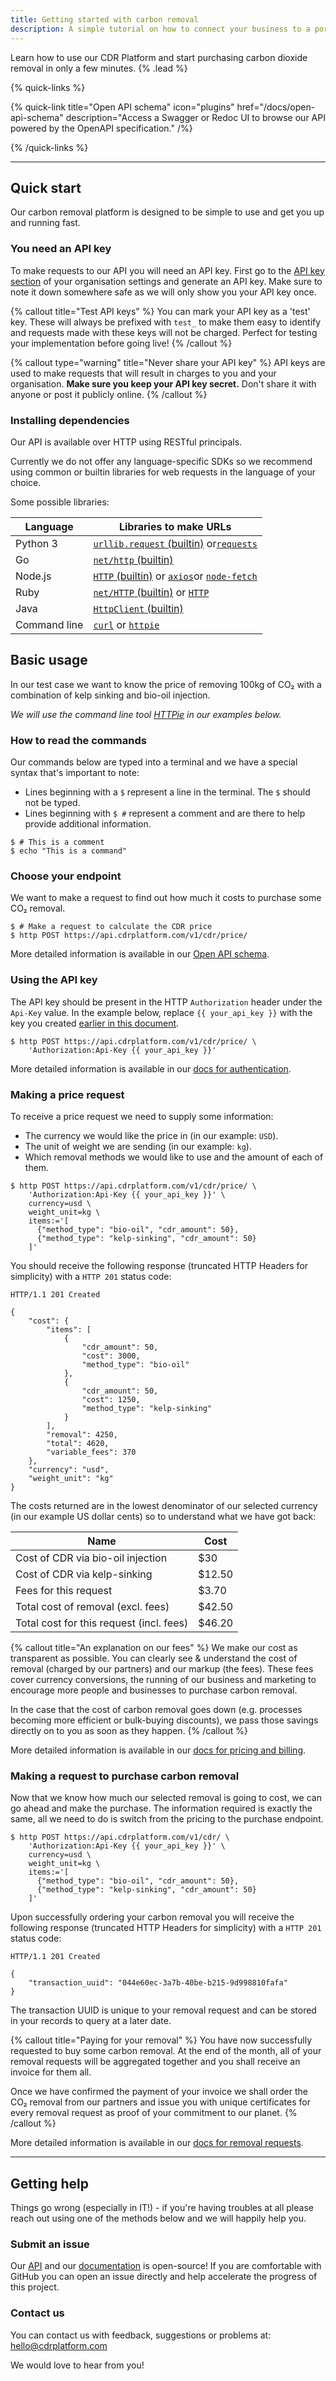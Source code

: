 ```yaml
---
title: Getting started with carbon removal
description: A simple tutorial on how to connect your business to a portfolio of carbon removers via our CDR API.
---
```


Learn how to use our CDR Platform and start purchasing carbon dioxide removal in only a few minutes. {% .lead %}

{% quick-links %}

{% quick-link title="Open API schema" icon="plugins" href="/docs/open-api-schema" description="Access a Swagger or Redoc UI to browse our API powered by the OpenAPI specification." /%}

{% /quick-links %}

---

## Quick start

Our carbon removal platform is designed to be simple to use and get you up and running fast.

### You need an API key

To make requests to our API you will need an API key. First go to the [API key section](https://api.cdrplatform.com/org/settings/api-keys/) of your organisation settings and generate an API key. Make sure to note it down somewhere safe as we will only show you your API key once.

{% callout title="Test API keys" %}
You can mark your API key as a 'test' key. These will always be prefixed with `test_` to make them easy to identify and requests made with these keys will not be charged. Perfect for testing your implementation before going live!
{% /callout %}

{% callout type="warning" title="Never share your API key" %}
API keys are used to make requests that will result in charges to you and your organisation.
**Make sure you keep your API key secret.** Don't share it with anyone or post it publicly online.
{% /callout %}

### Installing dependencies

Our API is available over HTTP using RESTful principals.

Currently we do not offer any language-specific SDKs so we recommend using common or builtin libraries for web requests in the language of your choice.

Some possible libraries:

| Language     | Libraries to make URLs                                                                                                                                               |
| ------------ | -------------------------------------------------------------------------------------------------------------------------------------------------------------------- |
| Python 3     | [`urllib.request` (builtin)](https://docs.python.org/3/library/urllib.request.html#module-urllib.request) or[`requests`](https://requests.readthedocs.io/en/latest/) |
| Go           | [`net/http` (builtin)](https://pkg.go.dev/net/http)                                                                                                                  |
| Node.js      | [`HTTP` (builtin)](https://nodejs.org/api/http.html) or [`axios`](https://axios-http.com/)or [`node-fetch`](https://github.com/node-fetch/node-fetch)                |
| Ruby         | [`net/HTTP` (builtin)](https://docs.ruby-lang.org/en/3.0/Net/HTTP.html) or [`HTTP`](https://github.com/httprb/http)                                                  |
| Java         | [`HttpClient` (builtin)](https://docs.oracle.com/en/java/javase/11/docs/api/java.net.http/java/net/http/HttpClient.html)                                             |
| Command line | [`curl`](https://curl.se/) or [`httpie`](https://httpie.io/)                                                                                                         |

## Basic usage

In our test case we want to know the price of removing 100kg of CO₂ with a combination of kelp sinking and bio-oil injection.

_We will use the command line tool [HTTPie](https://httpie.io/) in our examples below._

### How to read the commands

Our commands below are typed into a terminal and we have a special syntax that's important to note:

- Lines beginning with a `$` represent a line in the terminal. The `$` should not be typed.
- Lines beginning with `$ #` represent a comment and are there to help provide additional information.

```shell
$ # This is a comment
$ echo "This is a command"
```

### Choose your endpoint

We want to make a request to find out how much it costs to purchase some CO₂ removal.

```shell
$ # Make a request to calculate the CDR price
$ http POST https://api.cdrplatform.com/v1/cdr/price/
```

More detailed information is available in our [Open API schema](/docs/open-api-schema/).

### Using the API key

The API key should be present in the HTTP `Authorization` header under the `Api-Key` value. In the example below, replace `{{ your_api_key }}` with the key you created [earlier in this document](#you-need-an-api-key).

```shell
$ http POST https://api.cdrplatform.com/v1/cdr/price/ \
    'Authorization:Api-Key {{ your_api_key }}'
```

More detailed information is available in our [docs for authentication](/docs/authentication/).

### Making a price request

To receive a price request we need to supply some information:

- The currency we would like the price in (in our example: `USD`).
- The unit of weight we are sending (in our example: `kg`).
- Which removal methods we would like to use and the amount of each of them.

```shell
$ http POST https://api.cdrplatform.com/v1/cdr/price/ \
    'Authorization:Api-Key {{ your_api_key }}' \
    currency=usd \
    weight_unit=kg \
    items:='[
      {"method_type": "bio-oil", "cdr_amount": 50},
      {"method_type": "kelp-sinking", "cdr_amount": 50}
    ]'
```

You should receive the following response (truncated HTTP Headers for simplicity) with a `HTTP 201` status code:

```
HTTP/1.1 201 Created

{
    "cost": {
        "items": [
            {
                "cdr_amount": 50,
                "cost": 3000,
                "method_type": "bio-oil"
            },
            {
                "cdr_amount": 50,
                "cost": 1250,
                "method_type": "kelp-sinking"
            }
        ],
        "removal": 4250,
        "total": 4620,
        "variable_fees": 370
    },
    "currency": "usd",
    "weight_unit": "kg"
}
```

The costs returned are in the lowest denominator of our selected currency (in our example US dollar cents) so to understand what we have got back:

| Name                                     | Cost   |
| ---------------------------------------- | ------ |
| Cost of CDR via bio-oil injection        | $30    |
| Cost of CDR via kelp-sinking             | $12.50 |
| Fees for this request                    | $3.70  |
| Total cost of removal (excl. fees)       | $42.50 |
| Total cost for this request (incl. fees) | $46.20 |

{% callout title="An explanation on our fees" %}
We make our cost as transparent as possible. You can clearly see & understand the cost of removal (charged by our partners) and our markup (the fees). These fees cover currency conversions, the running of our business and marketing to encourage more people and businesses to purchase carbon removal.

In the case that the cost of carbon removal goes down (e.g. processes becoming more efficient or bulk-buying discounts), we pass those savings directly on to you as soon as they happen.
{% /callout %}

More detailed information is available in our [docs for pricing and billing](/docs/pricing-and-billing/).

### Making a request to purchase carbon removal

Now that we know how much our selected removal is going to cost, we can go ahead and make the purchase. The information required is exactly the same, all we need to do is switch from the pricing to the purchase endpoint.

```shell
$ http POST https://api.cdrplatform.com/v1/cdr/ \
    'Authorization:Api-Key {{ your_api_key }}' \
    currency=usd \
    weight_unit=kg \
    items:='[
      {"method_type": "bio-oil", "cdr_amount": 50},
      {"method_type": "kelp-sinking", "cdr_amount": 50}
    ]'
```

Upon successfully ordering your carbon removal you will receive the following response (truncated HTTP Headers for simplicity) with a `HTTP 201` status code:

```
HTTP/1.1 201 Created

{
    "transaction_uuid": "044e60ec-3a7b-40be-b215-9d998810fafa"
}
```

The transaction UUID is unique to your removal request and can be stored in your records to query at a later date.

{% callout title="Paying for your removal" %}
You have now successfully requested to buy some carbon removal. At the end of the month, all of your removal requests will be aggregated together and you shall receive an invoice for them all.

Once we have confirmed the payment of your invoice we shall order the CO₂ removal from our partners and issue you with unique certificates for every removal request as proof of your commitment to our planet.
{% /callout %}

More detailed information is available in our [docs for removal requests](/docs/removal-request/).

---

## Getting help

Things go wrong (especially in IT!) - if you're having troubles at all please reach out using one of the methods below and we will happily help you.

### Submit an issue

Our [API](https://github.com/Climacrux/api.cdrplatform.com) and our [documentation](https://github.com/Climacrux/docs.cdrplatform.com) is open-source! If you are comfortable with GitHub you can open an issue directly and help accelerate the progress of this project.

### Contact us

You can contact us with feedback, suggestions or problems at: [hello@cdrplatform.com](mailto:hello@cdrplatform.com)

We would love to hear from you!
